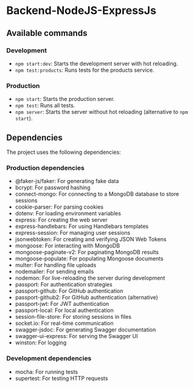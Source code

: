 # Backend-NodeJS-ExpressJs

## Available commands

### Development

* `npm start:dev`: Starts the development server with hot reloading.
* `npm test:products`: Runs tests for the products service.

### Production

* `npm start`: Starts the production server.
* `npm test`: Runs all tests.
* `npm server`: Starts the server without hot reloading (alternative to `npm start`).

## Dependencies

The project uses the following dependencies:

### Production dependencies

* @faker-js/faker: For generating fake data
* bcrypt: For password hashing
* connect-mongo: For connecting to a MongoDB database to store sessions
* cookie-parser: For parsing cookies
* dotenv: For loading environment variables
* express: For creating the web server
* express-handlebars: For using Handlebars templates
* express-session: For managing user sessions
* jsonwebtoken: For creating and verifying JSON Web Tokens
* mongoose: For interacting with MongoDB
* mongoose-paginate-v2: For paginating MongoDB results
* mongoose-populate: For populating Mongoose documents
* multer: For handling file uploads
* nodemailer: For sending emails
* nodemon: For live-reloading the server during development
* passport: For authentication strategies
* passport-github: For GitHub authentication
* passport-github2: For GitHub authentication (alternative)
* passport-jwt: For JWT authentication
* passport-local: For local authentication
* session-file-store: For storing sessions in files
* socket.io: For real-time communication
* swagger-jsdoc: For generating Swagger documentation
* swagger-ui-express: For serving the Swagger UI
* winston: For logging

### Development dependencies

* mocha: For running tests
* supertest: For testing HTTP requests


